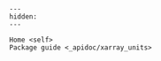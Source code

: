 ```{include} ../README.md
```

```{toctree}
---
hidden:
---

Home <self>
Package guide <_apidoc/xarray_units>
```

